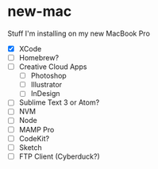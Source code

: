 # new-mac
Stuff I'm installing on my new MacBook Pro

* [X] XCode
* [ ] Homebrew?
* [ ] Creative Cloud Apps
  * [ ] Photoshop
  * [ ] Illustrator
  * [ ] InDesign
* [ ] Sublime Text 3 or Atom?
* [ ] NVM
* [ ] Node
* [ ] MAMP Pro
* [ ] CodeKit?
* [ ] Sketch
* [ ] FTP Client (Cyberduck?)
